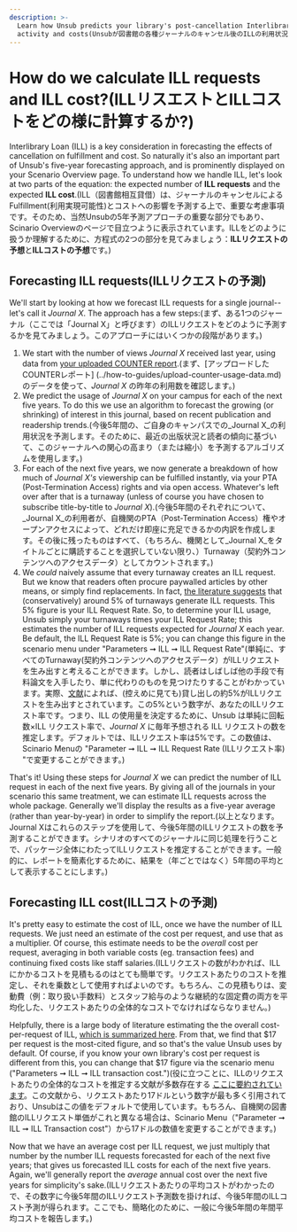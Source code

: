 ```yaml
---
description: >-
  Learn how Unsub predicts your library's post-cancellation Interlibrary Loan
  activity and costs(Unsubが図書館の各種ジャーナルのキャンセル後のILLの利用状況やコストを予測する方法についてご紹介します。)
---
```


# How do we calculate ILL requests and ILL cost?(ILLリスエストとILLコストをどの様に計算するか?)

Interlibrary Loan (ILL) is a key consideration in forecasting the effects of cancellation on fulfillment and cost. So naturally it's also an important part of Unsub's five-year forecasting approach, and is prominently displayed on your Scenario Overview page. To understand how we handle ILL, let's look at two parts of the equation: the expected number of **ILL requests** and the expected **ILL cost**.(ILL（図書館相互貸借）は、ジャーナルのキャンセルによるFulfillment(利用実現可能性)とコストへの影響を予測する上で、重要な考慮事項です。そのため、当然Unsubの5年予測アプローチの重要な部分でもあり、Scinario Overviewのページで目立つように表示されています。ILLをどのように扱うか理解するために、方程式の2つの部分を見てみましょう：**ILLリクエストの予想**と**ILLコストの予想**です。)

## Forecasting ILL requests(ILLリクエストの予測) <a href="#forecasting-ill-requests" id="forecasting-ill-requests"></a>

We'll start by looking at how we forecast ILL requests for a single journal--let's call it _Journal X_. The approach has a few steps:(まず、ある1つのジャーナル（ここでは「Journal X」と呼びます）のILLリクエストをどのように予測するかを見てみましょう。このアプローチにはいくつかの段階があります。)

1. We start with the number of views _Journal X_ received last year, using data from [your uploaded COUNTER report](../how-to-guides/upload-counter-usage-data.md).(まず、[アップロードしたCOUNTERレポート] (../how-to-guides/upload-counter-usage-data.md) のデータを使って、_Journal X_ の昨年の利用数を確認します。)
2. We predict the usage of _Journal X_ on your campus for each of the next five years. To do this we use an algorithm to forecast the growing (or shrinking) of interest in this journal, based on recent publication and readership trends.(今後5年間の、ご自身のキャンパスでの_Journal X_の利用状況を予測します。そのために、最近の出版状況と読者の傾向に基づいて、このジャーナルへの関心の高まり（または縮小）を予測するアルゴリズムを使用します。)
3. For each of the next five years, we now generate a breakdown of how much of _Journal X's_ viewership can be fulfilled instantly, via your PTA (Post-Termination Access) rights and via open access. Whatever's left over after that is a turnaway (unless of course you have chosen to subscribe title-by-title to _Journal X_).(今後5年間のそれぞれについて、_Journal X_の利用者が、自機関のPTA（Post-Termination Access）権やオープンアクセスによって、どれだけ即座に充足できるかの内訳を作成します。その後に残ったものはすべて、（もちろん、機関として_Journal X_をタイトルごとに購読することを選択していない限り、）Turnaway（契約外コンテンツへのアクセスデータ）としてカウントされます。)
4. We _could_ naively assume that every turnaway creates an ILL request. But we know that readers often procure paywalled articles by other means, or simply find replacements. In fact, [the literature suggests](https://arxiv.org/abs/2009.04287) that (conservatively) around 5% of turnaways generate ILL requests. This 5% figure is your ILL Request Rate. So, to determine your ILL usage, Unsub simply your turnaways times your ILL Request Rate; this estimates the number of ILL requests expected for _Journal X_ each year. Be default, the ILL Request Rate is 5%; you can change this figure in the scenario menu under "Parameters ➞ ILL ➞ ILL Request Rate"(単純に、すべてのTurnaway(契約外コンテンツへのアクセスデータ）がILLリクエストを生み出すと考えることができます。しかし、読者はしばしば他の手段で有料論文を入手したり、単に代わりのものを見つけたりすることがわかっています。実際、[文献](https://arxiv.org/abs/2009.04287)によれば、(控えめに見ても)貸し出しの約5%がILLリクエストを生み出すとされています。この5%という数字が、あなたのILLリクエスト率です。つまり、ILL の使用量を決定するために、Unsub は単純に回転数×ILL リクエスト率で、_Journal X_ に毎年予想される ILL リクエストの数を推定します。デフォルトでは、ILLリクエスト率は5%です。この数値は、Scinario Menuの "Parameter ➞ ILL ➞ ILL Request Rate (ILLリクエスト率) "で変更することができます。)

That's it! Using these steps for _Journal X_ we can predict the number of ILL request in each of the next five years. By giving all of the journals in your scenario this same treatment, we can estimate ILL requests across the whole package. Generally we'll display the results as a five-year average (rather than year-by-year) in order to simplify the report.(以上となります。Journal Xはこれらのステップを使用して、今後5年間のILLリクエストの数を予測することができます。シナリオのすべてのジャーナルに同じ処理を行うことで、パッケージ全体にわたってILLリクエストを推定することができます。一般的に、レポートを簡素化するために、結果を（年ごとではなく）5年間の平均として表示することにします。)

## Forecasting ILL cost(ILLコストの予測) <a href="#forecasting-ill-cost" id="forecasting-ill-cost"></a>

It's pretty easy to estimate the cost of ILL, once we have the number of ILL requests. We just need an estimate of the cost per request, and use that as a multiplier. Of course, this estimate needs to be the _overall_ cost per request, averaging in both variable costs (eg. transaction fees) and continuing fixed costs like staff salaries.(ILLリクエストの数がわかれば、ILLにかかるコストを見積もるのはとても簡単です。リクエストあたりのコストを推定し、それを乗数として使用すればよいのです。もちろん、この見積もりは、変動費（例：取り扱い手数料）とスタッフ給与のような継続的な固定費の両方を平均化した、リクエストあたりの全体的なコストでなければならなりません。)

Helpfully, there is a large body of literature estimating the the overall cost-per-request of ILL, [which is summarized here](https://arxiv.org/abs/2009.04281). From that, we find that $17 per request is the most-cited figure, and so that's the value Unsub uses by default. Of course, if you know your own library's cost per request is different from this, you can change that $17 figure via the scenario menu ("Parameters ➞ ILL ➞ ILL transaction cost.")(役に立つことに、ILLのリクエストあたりの全体的なコストを推定する文献が多数存在する [ここに要約されています](https://arxiv.org/abs/2009.04281)。この文献から、リクエストあたり17ドルという数字が最も多く引用されており、Unsubはこの値をデフォルトで使用しています。もちろん、自機関の図書館のILLリクエスト単価がこれと異なる場合は、Scinario Menu（"Parameter ➞ ILL ➞ ILL Transaction cost"）から17ドルの数値を変更することができます。)

Now that we have an average cost per ILL request, we just multiply that number by the number ILL requests forecasted for each of the next five years; that gives us forecasted ILL costs for each of the next five years. Again, we'll generally report the _average_ annual cost over the next five years for simplicity's sake.(ILLリクエストあたりの平均コストがわかったので、その数字に今後5年間のILLリクエスト予測数を掛ければ、今後5年間のILLコスト予測が得られます。ここでも、簡略化のために、一般に今後5年間の年間平均コストを報告します。)
